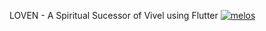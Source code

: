 LOVEN - A Spiritual Sucessor of Vivel using Flutter
[![melos](https://img.shields.io/badge/maintained%20with-melos-f700ff.svg?style=flat-square)](https://github.com/invertase/melos)
